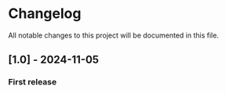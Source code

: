 # Changelog

All notable changes to this project will be documented in this file.

## [1.0] - 2024-11-05

### First release